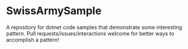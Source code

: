 # SwissArmySample

A repository for dotnet code samples that demonstrate some interesting pattern. 
Pull requests/issues/interactions welcome for better ways to accomplish a pattern!
